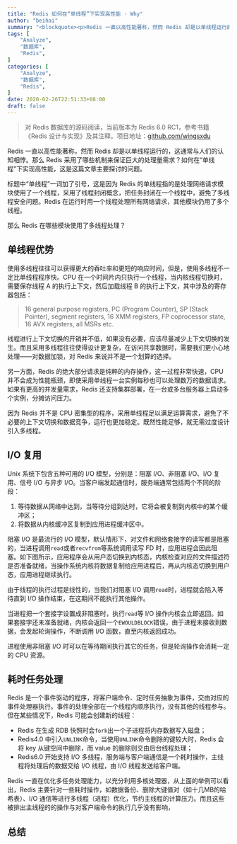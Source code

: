 ```yaml
---
title: "Redis 如何在“单线程”下实现高性能 · Why"
author: "beihai"
summary: "<blockquote><p>Redis 一直以高性能著称，然而 Redis 却是以单线程运行的，这通常与人们的认知相悖。那么 Redis 采用了哪些机制来保证巨大的处理量需求？如何在“单线程”下实现高性能，这是这篇文章主要探讨的问题。</p></blockquote>"
tags: [
    "Analyze",
    "数据库",
    "Redis",
]
categories: [
    "Analyze",
	"数据库",
	"Redis",
]
date: 2020-02-26T22:51:33+08:00
draft: false
---
```


> 对 Redis 数据库的源码阅读，当前版本为 Redis 6.0 RC1，参考书籍《Redis 设计与实现》及其注释。项目地址：[github.com/wingsxdu](https://github.com/wingsxdu/redis)

Redis 一直以高性能著称，然而 Redis 却是以单线程运行的，这通常与人们的认知相悖。那么 Redis 采用了哪些机制来保证巨大的处理量需求？如何在“单线程”下实现高性能，这是这篇文章主要探讨的问题。

标题中“单线程”一词加了引号，这是因为 Redis 的单线程指的是处理网络请求模块使用了一个线程，采用了线程封闭概念，把任务封闭在一个线程中，避免了多线程安全问题。Redis 在运行时用一个线程处理所有网络请求，其他模块仍用了多个线程。

那么 Redis 在哪些模块使用了多线程处理？

## 单线程优势

使用多线程往往可以获得更大的吞吐率和更短的响应时间，但是，使用多线程不一定比单线程程序快。CPU 在一个时间片内只执行一个线程，当内核线程切换时，需要保存线程 A 的执行上下文，然后加载线程 B 的执行上下文，其中涉及的寄存器包括：

> 16 general purpose registers, PC (Program Counter), SP (Stack Pointer), segment registers, 16 XMM registers, FP coprocessor state, 16 AVX registers, all MSRs etc.

线程进行上下文切换的开销并不低，如果没有必要，应该尽量减少上下文切换的发生。而且采用多线程往往使得设计更复杂，在访问共享数据时，需要我们更小心地处理——对数据加锁，对 Redis 来说并不是一个划算的选择。

另一方面，Redis 的绝大部分请求是纯粹的内存操作，这一过程非常快速，CPU 并不会成为性能瓶颈，即使采用单线程一台实例每秒也可以处理数万的数据请求。如果有更高的并发量需求，Redis 还支持集群部署，在一台或多台服务器上启动多个实例，分摊访问压力。

因为 Redis 并不是 CPU 密集型的程序，采用单线程足以满足运算需求，避免了不必要的上下文切换和数据竞争，运行也更加稳定。既然性能足够，就无需过度设计引入多线程。

## I/O 复用

Unix 系统下包含五种可用的 I/O 模型，分别是：阻塞 I/O、非阻塞 I/O、I/O 复用、信号 I/O 与异步 I/O。当客户端发起通信时，服务端通常包括两个不同的阶段：

1. 等待数据从网络中达到，当等待分组到达时，它将会被复制到内核中的某个缓冲区；
2. 将数据从内核缓冲区复制到应用进程缓冲区中。

阻塞 I/O 是最流行的 I/O 模型，默认情形下，对文件和网络套接字的读写都是阻塞的，当进程调用`read`或者`recvfrom`等系统调用读写 FD 时，应用进程会因此阻塞。如下图所示，应用程序会从用户态切换到内核态，内核检查对应的文件描述符是否准备就绪，当操作系统内核将数据复制给应用进程后，再从内核态切换到用户态，应用进程继续执行。



由于线程的执行过程是线性的，当我们对阻塞 I/O 调用`read`时，进程就会陷入等待直到 I/O 操作结束，在这期间不能执行其他操作。

当进程把一个套接字设置成非阻塞时，执行`read`等 I/O 操作内核会立即返回。如果套接字还未准备就绪，内核会返回一个`EWOULDBLOCK`错误，由于进程未接收到数据，会发起轮询操作，不断调用 I/O 函数，直至内核返回成功。

进程使用非阻塞 I/O 时可以在等待期间执行其它的任务，但是轮询操作会消耗一定的 CPU 资源。





## 耗时任务处理



Redis 是一个事件驱动的程序，将客户端命令、定时任务抽象为事件，交由对应的事件处理器执行。事件的处理全部在一个线程内顺序执行，没有其他的线程参与。但在某些情况下，Redis 可能会创建新的线程：

- Redis 在生成 RDB 快照时会`fork`出一个子进程将内存数据写入磁盘；
- Redis4.0 中引入`UNLINK`命令，当使用`UNLINK`命令删除的键较大时，Redis 会将 key 从键空间中删除，而 value 的删除则交由后台线程处理；
- Redis6.0 开始支持 I/O 多线程，服务端与客户端通信是一个耗时操作，主线程将处理后的数据交给 I/O 线程，由 I/O 线程发送给客户端。

Redis 一直在优化多任务处理能力，以充分利用多核处理器，从上面的举例可以看出，Redis 主要针对一些耗时操作，如数据备份、删除大键值对（如十几MB的哈希表）、I/O 通信等进行多线程（进程）优化，节约主线程的计算压力。而且这些被排出主线程的的操作与对客户端命令的执行几乎没有影响，

## 总结

